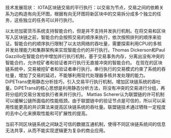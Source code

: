 技术发展现状：
IOTA区块链交易的平行执行：以交易为节点，交易之间的依赖关系为边构造有向无环图，根据有向无环图将新区块中的交易拆分成多个独立的任务，这些独立的任务可以并行执行。

以太坊加密货币系统支持智能合约，但是并不支持并发执行机制。在将交易和区块写入区块链之前，智能合约会按照交易的顺序来执行，依次按照排列的顺序来验证。智能合约的顺序执行限制了以太坊网络的吞吐量，需要探索利用CPU的多核并发处理能力和集群架构来实现智能合约的并行执行。Thomas Dickerson和Paul Gazzillo在智能合约中增加并行执行机制，基于交易事务内存，分离出没有冲突的智能合约，允许挖矿者和验证者并行执行无直接冲突的智能合约。
在现在的区块链系统中，交易被挖矿者和验证者串行执行。串行执行的交易模式约束了系统的吞吐量，增加了交易的延迟，不能够利用现代处理器多核并发处理的能力。DiPETrans使用静态分析技巧，引入交易平行执行机制，增加区块链系统的吞吐量。DiPETrans的核心思想是利用静态分析方法，将没有冲突的交易进行分组，再将分组的交易分发给执行者来并行执行。
Mattias Scherer认为联盟链的许可机制可以缓解公链所面临的性能瓶颈。由于联盟链中的验证节点是可信的，所以可以采用性能更高的共识算法来提高区块链系统的吞吐量。联盟链技术通过牺牲一定程度的去中心化来换取性能和可扩展性的提高。

当前不同区块链系统之间缺乏可信的数据互通机制，使得不同区块链系统间的信息无法共享，从而不能实现逻辑更为复杂的商业应用。
